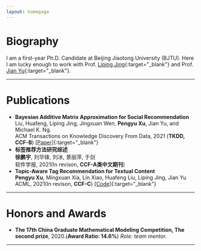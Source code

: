 ```yaml
---
layout: homepage
---
```


# Biography

I am a first-year Ph.D. Candidate at Beijing Jiaotong University (BJTU). Here I am lucky enough to work with Prof. [Liping Jing](http://faculty.bjtu.edu.cn/8249/){:target="_blank"} and Prof. [Jian Yu](http://faculty.bjtu.edu.cn/6463/){:target="_blank"}.  

***

# Publications

- **Bayesian Additive Matrix Approximation for Social Recommendation**
  <br>
  Liu, Huafeng, Liping Jing, Jingxuan Wen, **Pengyu Xu**, Jian Yu, and Michael K. Ng.
  <br>
  ACM Transactions on Knowledge Discovery From Data, 2021 (**TKDD, CCF-B**)
  [[Paper]](https://dl.acm.org/doi/10.1145/3451391){:target="_blank"}  
- **标签推荐方法研究综述**
  <br>
  **徐鹏宇**, 刘华锋, 刘冰, 景丽萍, 于剑
  <br>
  软件学报, 2021(In revison, **CCF-A类中文期刊**)
- **Topic-Aware Tag Recommendation for Textual Content**
  <br>
  **Pengyu Xu**, Mingxuan Xia, Lin Xiao, Huafeng Liu, Liping Jing, Jian Yu
  <br>
  ACML, 2021(In revison, **CCF-C**)
  [[Code]](https://github.com/vsssssssss/TATR){:target="_blank"}

***

# Honors and Awards

- **The 17th China Graduate Mathematical Modeling Competition, The second prize**, 2020.(**Award Ratio: 14.6%**) *Role: team mentor.*

***

<script type="text/javascript">document.write(unescape("%3Cspan id='cnzz_stat_icon_1279691496'%3E%3C/span%3E%3Cscript src='https://s9.cnzz.com/z_stat.php%3Fid%3D1279691496%26show%3Dpic' type='text/javascript'%3E%3C/script%3E"));</script>

